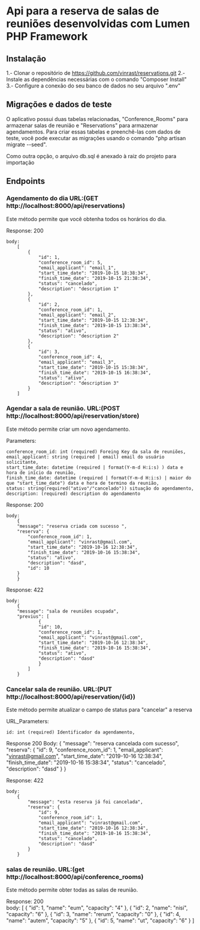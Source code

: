 # Api para a reserva de salas de reuniões desenvolvidas com Lumen PHP Framework



## Instalação

1.- Clonar o repositório de https://github.com/vinrast/reservations.git
2.- Instale as dependências necessárias com o comando "Composer Install"
3.- Configure a conexão do seu banco de dados no seu arquivo ".env"

## Migrações e dados de teste

O aplicativo possui duas tabelas relacionadas, "Conference_Rooms" 
para armazenar salas de reunião  e "Reservations" para armazenar agendamentos. Para criar essas tabelas e preenchê-las com dados de teste, você pode executar as migrações usando o comando "php artisan migrate --seed".

Como outra opção, o arquivo db.sql é anexado à raiz do projeto para importação

## Endpoints

### Agendamento do dia URL:(GET http://localhost:8000/api/reservations)

Este método permite que você obtenha todos os horários do dia.

Response: 200  

    body:
        [
            {
                "id": 1,
                "conference_room_id": 5,
                "email_applicant": "email_1",
                "start_time_date": "2019-10-15 18:38:34",
                "finish_time_date": "2019-10-15 21:38:34",
                "status": "cancelado",
                "description": "description 1"
            },
            {
                "id": 2,
                "conference_room_id": 1,
                "email_applicant": "email_2",
                "start_time_date": "2019-10-15 12:38:34",
                "finish_time_date": "2019-10-15 13:38:34",
                "status": "ativo",
                "description": "description 2"
            },
            {
                "id": 3,
                "conference_room_id": 4,
                "email_applicant": "email_3",
                "start_time_date": "2019-10-15 15:38:34",
                "finish_time_date": "2019-10-15 16:38:34",
                "status": "ativo",
                "description": "description 3"
            }
        ]

### Agendar a sala de reunião. URL:(POST http://localhost:8000/api/reservation/store)

Este método permite criar um novo agendamento. 

Parameters:  

    conference_room_id: int (required) Foreing Key da sala de reuniões,  
    email_applicant: string (required | email) email do usuário solicitante,  
    start_time_date: datetime (required | format(Y-m-d H:i:s) ) data e hora de início da reunião,  
    finish_time_date: datetime (required | format(Y-m-d H:i:s) | maior do que "start_time_date") data e hora de termino da reunião,  
    status: string(required("ativo"/"cancelado")) situação do agendamento,  
    description: (required) description do agendamento  

Response: 200  

    body:
        {
        "message": "reserva criada com sucesso ",
        "reserva": {
            "conference_room_id": 1,
            "email_applicant": "vinrast@gmail.com",
            "start_time_date": "2019-10-16 12:38:34",
            "finish_time_date": "2019-10-16 15:38:34",
            "status": "ativo",
            "description": "dasd",
            "id": 10
        }
        }

Response: 422  

    body:
        {
        "message": "sala de reuniões ocupada",
        "previus": [
                {
                "id": 10,
                "conference_room_id": 1,
                "email_applicant": "vinrast@gmail.com",
                "start_time_date": "2019-10-16 12:38:34",
                "finish_time_date": "2019-10-16 15:38:34",
                "status": "ativo",
                "description": "dasd"
                }
            ]
        }

### Cancelar sala de reunião. URL:(PUT http://localhost:8000/api/reservation/{id})

Este método permite atualizar o campo de status para "cancelar" a reserva  

URL_Parameters:  

    id: int (required) Identificador da agendamento, 

Response 200
    Body:
        {
            "message": "reserva cancelada com sucesso",
            "reserva": {
                "id": 9,
                "conference_room_id": 1,
                "email_applicant": "vinrast@gmail.com",
                "start_time_date": "2019-10-16 12:38:34",
                "finish_time_date": "2019-10-16 15:38:34",
                "status": "cancelado",
                "description": "dasd"
            }
        }

Response: 422  

    body:
        {
            "message": "esta reserva já foi cancelada",
            "reserva": {
                "id": 9,
                "conference_room_id": 1,
                "email_applicant": "vinrast@gmail.com",
                "start_time_date": "2019-10-16 12:38:34",
                "finish_time_date": "2019-10-16 15:38:34",
                "status": "cancelado",
                "description": "dasd"
            }
        }

### salas de reunião. URL:(get http://localhost:8000/api/conference_rooms)

Este método permite obter todas as salas de reunião.  


Response: 200  
    body:
    [
        {
            "id": 1,
            "name": "eum",
            "capacity": "4"
        },
        {
            "id": 2,
            "name": "nisi",
            "capacity": "6"
        },
        {
            "id": 3,
            "name": "rerum",
            "capacity": "0"
        },
        {
            "id": 4,
            "name": "autem",
            "capacity": "5"
        },
        {
            "id": 5,
            "name": "ut",
            "capacity": "6"
        }
    ]